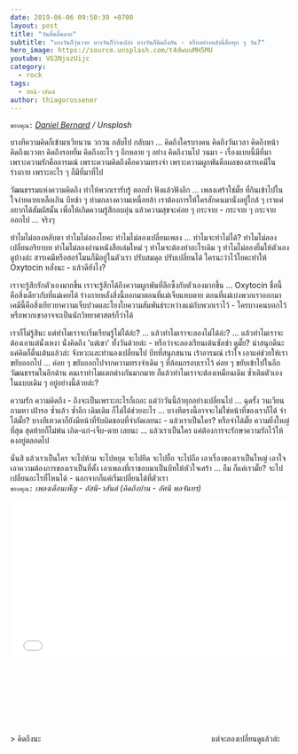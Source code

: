 ```yaml
---
date: 2019-06-06 09:50:39 +0700
layout: post
title: "วันที่คลี่คลาย"
subtitle: "บางวันก็วุ่นวาย บางวันก็ว่างเปล่า บางวันก็คิดถึงกัน - หรืออย่างหลังนี่คือทุก ๆ วัน?"
hero_image: https://source.unsplash.com/t4dwuuMH5MU
youtube: VG3NjozUijc
category:
  - rock
tags:
  - อัสนี-วสันต์
author: thiagorossener
---
```

`ขอบคุณ:` *[Daniel Bernard](https://unsplash.com/@nardly) / Unsplash*

บางทีความคิดก็เข้ามาเวียนวน วกวน กลับไป กลับมา ... คิดถึงใครบางคน คิดถึงวันเวลา คิดถึงหน้า คิดถึงแววตา คิดถึงรอยยิ้ม คิดถึงอะไร ๆ อีกหลาย ๆ อย่าง คิดถึงวนไป วนมา - เรื่องแบบนี้มีที่มา เพราะความรักคืออารมณ์ เพราะความคิดถึงคือความทรงจำ เพราะความผูกพันคือผลของสารเคมีในร่างกาย เพราะอะไร ๆ ก็มีที่มาที่ไป

วัฒนธรรมแห่งความคิดถึง ทำให้พวกเรารับรู้ ตอกย้ำ ฟังแล้วฟังอีก ... เพลงเศร้าใช่มั๊ย ที่กินเข้าไปในใจง่ายดายเหลือเกิน บีทช้า ๆ ท่ามกลางความเหนื่อยล้า เราต้องการให้ใครสักคนมานั่งอยู่ใกล้ ๆ เราแค่อยากได้สัมผัสนั้น เพื่อให้เกิดความรู้สึกอบอุ่น แล้วความสุขจะค่อย ๆ กระจาย - กระจาย ๆ กระจาย ออกไป ... จริงๆ

ทำไมไม่ลองหลับตา ทำไมไม่ลองโยคะ ทำไมไม่ลองเปลี่ยนเพลง ... ทำไมจะทำไม่ได้? ทำไมไม่ลองเปลี่ยนอริยาบท ทำไมไม่ลองอ่านหนังสือเล่มใหม่ ๆ ทำไมจะต้องทำอะไรเดิม ๆ ทำไมไม่ลองยิ้มให้ตัวเองดูบ้างล่ะ สารเคมีหรือฮอร์โมนก็มีอยู่ในตัวเรา ปรับสมดุล ปรับเปลี่ยนได้ ใครนะว่าไว้โยคะทำให้ Oxytocin หลั่งนะ - แล้วดียังไง?

เราจะรู้สึกรักตัวเองมากขึ้น เราจะรู้สึกได้ถึงความผูกพันที่ลึกซึ้งกับตัวเองมากขึ้น ... Oxytocin ชื่อนี้คือสิ่งเดียวกับที่แม่เคยได้ ร่างกายหลั่งสิ่งนี้ออกมาตอนที่แม่เจ็บแทบตาย ตอนที่แม่เบ่งพวกเราออกมา เคมีนี้คือสิ่งเยียวยาความเจ็บปวดและโยงใยความสัมพันธ์ระหว่างแม่กับพวกเราไว้ - ใครบางคนบอกไว้ หรือพวกเขาอาจจะเป็นนักวิทยาศาสตร์ก็ว่าได้

เราก็ไม่รู้สินะ แต่ทำไมเราจะเริ่มเรียนรู้ไม่ได้ล่ะ? ... แล้วทำไมเราจะลองไม่ได้ล่ะ? ... แล้วทำไมเราจะต้องเอาแต่นั่งเหงา นั่งคิดถึง 'แต่เขา' ทั้งวันด้วยล่ะ - หรือว่าจะลองเรียนเต้นซัลซ่า ดูมั๊ย? น่าสนุกดีนะ แค่คิดก็ตื่นเต้นแล้วล่ะ จังหวะและทำนองเปลี่ยนไป บีทที่สนุกสนาน เร้าอารมณ์ เร้าใจ เอาแค่ช่วยให้เราขยับออกไป ... ค่อย ๆ ขยับออกไปจากความทรงจำเดิม ๆ ที่ล้อมกรอบเราไว้ ค่อย ๆ ขยับเข้าไปในอีกวัฒนธรรมในอีกด้าน คนเราทำไมแตกต่างกันมากมาย ก็แล้วทำไมเราจะต้องเหมือนเดิม ซ้ำเติมตัวเองในแบบเดิม ๆ อยู่อย่างนี้ด้วยล่ะ?

ความรัก ความคิดถึง - ถึงจะเป็นเพราะอะไรก็เถอะ แต่ว่าวันนี้ถ้าทุกอย่างเปลี่ยนไป ... ฉุดรั้ง วนเวียน ถามหา เฝ้ารอ ซ้ำแล้ว ซ้ำอีก เดิมเดิม ก็ไม่ได้ช่วยอะไร ... บางทีตรงนี้อาจจะไม่ใช่หน้าที่ของเราก็ได้ จำได้มั๊ย? บางทีเทวดาก็ยังมีหน้าที่รับผิดชอบที่จำกัดเลยนะ - แล้วเราเป็นใคร? หรือจำได้มั๊ย ความยิ่งใหญ่ที่สุด สุดท้ายก็ไม่พ้น เกิด-แก่-เจ็บ-ตาย เลยนะ ... แล้วเราเป็นใคร แค่ต้องการจะรักษาความรักไว้ให้คงอยู่ตลอดไป

นั่นสิ แล้วเราเป็นใคร จะไปห้าม จะไปหยุด จะไปยึด จะไปยื้อ จะไปถือ เอาเรื่องของเราเป็นใหญ่ เอาใจเอาความต้องการของเราเป็นที่ตั้ง เอาเพลงที่เราชอบมาเป็นบีทให้หัวใจเศร้า ... อืม ก็แค่เรามั๊ย? จะไปเปลี่ยนอะไรที่ไหนได้ - นอกจากก็แค่เริ่มเปลี่ยนได้ที่ตัวเรา\
`ขอบคุณ:` *เพลงเดือนเพ็ญ - อัสนี-วสันต์ (คิดถึงบ้าน - อัศนี พลจันทร)*

<div style="position:relative;width:100%;height:0;padding-bottom:56.25%;">
<iframe style="width:100%;height:100%;position:absolute;top:0;left:0;" src="{{ "https://www.youtube.com/embed/" | append: page.youtube }}" frameborder="0" allow="autoplay; encrypted-media" allowfullscreen>
</iframe>
</div>
> คิดถึงนะ <svg class="love"><use xlink:href="#icon-heart"></use></svg> แต่จะลองเปลี่ยนดูแล้วล่ะ
